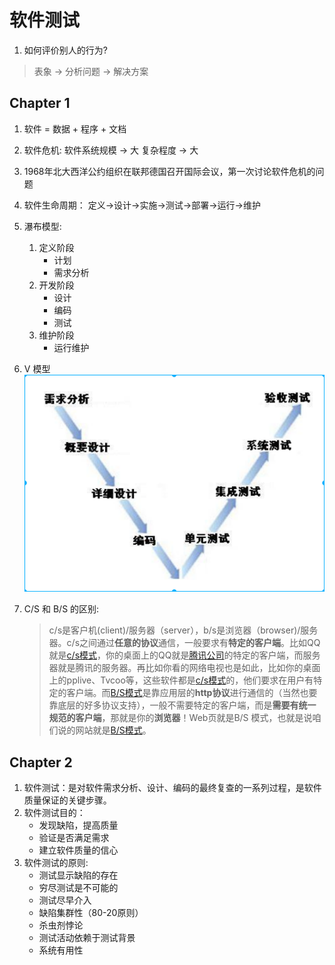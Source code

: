 # 软件测试
1. 如何评价别人的行为?
> 表象 -> 分析问题 -> 解决方案

## Chapter 1
1. 软件 = 数据 + 程序 + 文档

2. 软件危机: 软件系统规模 -> 大 复杂程度 -> 大

3. 1968年北大西洋公约组织在联邦德国召开国际会议，第一次讨论软件危机的问题

4. 软件生命周期： 定义->设计->实施->测试->部署->运行->维护

5. 瀑布模型: 
    1. 定义阶段
    	- 计划
    	- 需求分析
    2. 开发阶段
    	- 设计
    	- 编码
    	- 测试
    3. 维护阶段
    	- 运行维护

6. V 模型
  ![](v_model.png)

7. C/S 和 B/S 的区别:

    > c/s是客户机(client)/服务器（server），b/s是浏览器（browser)/服务器。c/s之间通过**任意的协议**通信，一般要求有**特定的客户端**。比如QQ就是[c/s模式](https://www.baidu.com/s?wd=c%2Fs%E6%A8%A1%E5%BC%8F&tn=SE_PcZhidaonwhc_ngpagmjz&rsv_dl=gh_pc_zhidao)，你的桌面上的QQ就是[腾讯公司](https://www.baidu.com/s?wd=%E8%85%BE%E8%AE%AF%E5%85%AC%E5%8F%B8&tn=SE_PcZhidaonwhc_ngpagmjz&rsv_dl=gh_pc_zhidao)的特定的客户端，而服务器就是腾讯的服务器。再比如你看的网络电视也是如此，比如你的桌面上的pplive、Tvcoo等，这些软件都是[c/s模式](https://www.baidu.com/s?wd=c%2Fs%E6%A8%A1%E5%BC%8F&tn=SE_PcZhidaonwhc_ngpagmjz&rsv_dl=gh_pc_zhidao)的，他们要求在用户有特定的客户端。而[B/S模式](https://www.baidu.com/s?wd=B%2FS%E6%A8%A1%E5%BC%8F&tn=SE_PcZhidaonwhc_ngpagmjz&rsv_dl=gh_pc_zhidao)是靠应用层的**http协议**进行通信的（当然也要靠底层的好多协议支持），一般不需要特定的客户端，而是**需要有统一规范的客户端**，那就是你的**浏览器**！Web页就是B/S 模式，也就是说咱们说的网站就是[B/S模式](https://www.baidu.com/s?wd=B%2FS%E6%A8%A1%E5%BC%8F&tn=SE_PcZhidaonwhc_ngpagmjz&rsv_dl=gh_pc_zhidao)。

## Chapter 2
1. 软件测试：是对软件需求分析、设计、编码的最终复查的一系列过程，是软件质量保证的关键步骤。
2. 软件测试目的：
    - 发现缺陷，提高质量
    - 验证是否满足需求
    - 建立软件质量的信心
3. 软件测试的原则: 
    - 测试显示缺陷的存在
    - 穷尽测试是不可能的
    - 测试尽早介入
    - 缺陷集群性（80-20原则）
    - 杀虫剂悖论
    - 测试活动依赖于测试背景
    - 系统有用性
